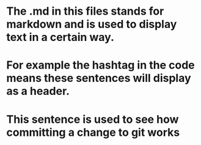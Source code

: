 # The .md in this files stands for markdown and is used to display text in a certain way.
# For example the hashtag in the code means these sentences will display as a header.

# This sentence is used to see how committing a change to git works